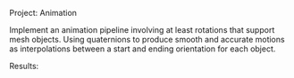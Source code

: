 Project: Animation

Implement an animation pipeline involving at least rotations that support mesh objects. 
Using quaternions to produce smooth and accurate motions as interpolations between a start and ending orientation for each object.

Results:

